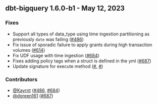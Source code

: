 ## dbt-bigquery 1.6.0-b1 - May 12, 2023

### Fixes

- Support all types of data_type using time ingestion partitioning as previously `date` was failing ([#486](https://github.com/dbt-labs/dbt-bigquery/issues/486))
-  Fix issue of sporadic failure to apply grants during high transaction volumes ([#614](https://github.com/dbt-labs/dbt-bigquery/issues/614))
- Fix UDF usage with time ingestion ([#684](https://github.com/dbt-labs/dbt-bigquery/issues/684))
- Fixes adding policy tags when a struct is defined in the yml ([#687](https://github.com/dbt-labs/dbt-bigquery/issues/687))
- Update signature for execute method ([#](https://github.com/dbt-labs/dbt-bigquery/issues/), [#](https://github.com/dbt-labs/dbt-bigquery/issues/))

### Contributors
- [@Kayrnt](https://github.com/Kayrnt) ([#486](https://github.com/dbt-labs/dbt-bigquery/issues/486), [#684](https://github.com/dbt-labs/dbt-bigquery/issues/684))
- [@dgreen161](https://github.com/dgreen161) ([#687](https://github.com/dbt-labs/dbt-bigquery/issues/687))
